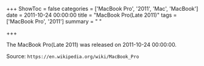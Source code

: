+++
ShowToc = false
categories = ['MacBook Pro', '2011', 'Mac', 'MacBook']
date = 2011-10-24 00:00:00
title = "MacBook Pro(Late 2011)"
tags = ['MacBook Pro', '2011']
summary = " "

+++

The MacBook Pro(Late 2011) was released on 2011-10-24 00:00:00.

Source: `https://en.wikipedia.org/wiki/MacBook_Pro`


